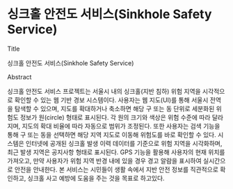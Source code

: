 # 싱크홀 안전도 서비스(Sinkhole Safety Service)

Title

싱크홀 안전도 서비스(Sinkhole Safety Service)

Abstract 

싱크홀 안전도 서비스 프로젝트는 서울시 내의 싱크홀(지반 침하) 위험 지역을 시각적으로 확인할 수 있는 웹 기반 경보 시스템이다. 사용자는 웹 지도(UI)를 통해 서울시 전역을 탐색할 수 있으며, 지도를 확대하거나 축소하면 해당 구 또는 동 단위로 세분화된 위험도 정보가 원(circle) 형태로 표시된다. 각 원의 크기와 색상은 위험 수준에 따라 달라지며, 지도의 확대 비율에 따라 자동으로 범위가 조정된다. 또한 사용자는 검색 기능을 통해 구 또는 동을 선택하면 해당 지역 지도로 이동해 위험도를 바로 확인할 수 있다. 시스템은 인터넷에 공개된 싱크홀 발생 이력 데이터를 기준으로 위험 지역을 시각화하며, 최근 발생 지역은 공지사항 형태로 표시된다. GPS 기능을 활용해 사용자의 현재 위치를 가져오고, 만약 사용자가 위험 지역 반경 내에 있을 경우 경고 알람을 표시하여 실시간으로 안전을 안내한다. 본 서비스는 시민들이 생활 속에서 지반 안전 정보를 직관적으로 확인하고, 싱크홀 사고 예방에 도움을 주는 것을 목표로 하고있다.
